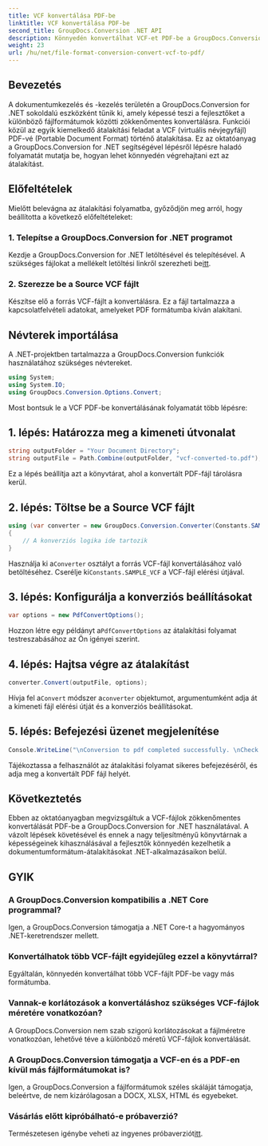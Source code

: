 ```yaml
---
title: VCF konvertálása PDF-be
linktitle: VCF konvertálása PDF-be
second_title: GroupDocs.Conversion .NET API
description: Könnyedén konvertálhat VCF-et PDF-be a GroupDocs.Conversion for .NET segítségével. Egyszerűsítse dokumentumkezelési feladatait ezzel az intuitív megoldással.
weight: 23
url: /hu/net/file-format-conversion-convert-vcf-to-pdf/
---
```

## Bevezetés
A dokumentumkezelés és -kezelés területén a GroupDocs.Conversion for .NET sokoldalú eszközként tűnik ki, amely képessé teszi a fejlesztőket a különböző fájlformátumok közötti zökkenőmentes konvertálásra. Funkciói közül az egyik kiemelkedő átalakítási feladat a VCF (virtuális névjegyfájl) PDF-vé (Portable Document Format) történő átalakítása. Ez az oktatóanyag a GroupDocs.Conversion for .NET segítségével lépésről lépésre haladó folyamatát mutatja be, hogyan lehet könnyedén végrehajtani ezt az átalakítást.
## Előfeltételek
Mielőtt belevágna az átalakítási folyamatba, győződjön meg arról, hogy beállította a következő előfeltételeket:
### 1. Telepítse a GroupDocs.Conversion for .NET programot
 Kezdje a GroupDocs.Conversion for .NET letöltésével és telepítésével. A szükséges fájlokat a mellékelt letöltési linkről szerezheti be[itt](https://releases.groupdocs.com/conversion/net/).
### 2. Szerezze be a Source VCF fájlt
Készítse elő a forrás VCF-fájlt a konvertálásra. Ez a fájl tartalmazza a kapcsolatfelvételi adatokat, amelyeket PDF formátumba kíván alakítani.

## Névterek importálása
A .NET-projektben tartalmazza a GroupDocs.Conversion funkciók használatához szükséges névtereket.

```csharp
using System;
using System.IO;
using GroupDocs.Conversion.Options.Convert;
```

Most bontsuk le a VCF PDF-be konvertálásának folyamatát több lépésre:
## 1. lépés: Határozza meg a kimeneti útvonalat
```csharp
string outputFolder = "Your Document Directory";
string outputFile = Path.Combine(outputFolder, "vcf-converted-to.pdf");
```
Ez a lépés beállítja azt a könyvtárat, ahol a konvertált PDF-fájl tárolásra kerül.
## 2. lépés: Töltse be a Source VCF fájlt
```csharp
using (var converter = new GroupDocs.Conversion.Converter(Constants.SAMPLE_VCF))
{
    // A konverziós logika ide tartozik
}
```
 Használja ki a`Converter` osztályt a forrás VCF-fájl konvertálásához való betöltéséhez. Cserélje ki`Constants.SAMPLE_VCF` a VCF-fájl elérési útjával.
## 3. lépés: Konfigurálja a konverziós beállításokat
```csharp
var options = new PdfConvertOptions();
```
 Hozzon létre egy példányt a`PdfConvertOptions` az átalakítási folyamat testreszabásához az Ön igényei szerint.
## 4. lépés: Hajtsa végre az átalakítást
```csharp
converter.Convert(outputFile, options);
```
 Hívja fel a`Convert` módszer a`converter` objektumot, argumentumként adja át a kimeneti fájl elérési útját és a konverziós beállításokat.
## 5. lépés: Befejezési üzenet megjelenítése
```csharp
Console.WriteLine("\nConversion to pdf completed successfully. \nCheck output in {0}", outputFolder);
```
Tájékoztassa a felhasználót az átalakítási folyamat sikeres befejezéséről, és adja meg a konvertált PDF fájl helyét.

## Következtetés
Ebben az oktatóanyagban megvizsgáltuk a VCF-fájlok zökkenőmentes konvertálását PDF-be a GroupDocs.Conversion for .NET használatával. A vázolt lépések követésével és ennek a nagy teljesítményű könyvtárnak a képességeinek kihasználásával a fejlesztők könnyedén kezelhetik a dokumentumformátum-átalakításokat .NET-alkalmazásaikon belül.
## GYIK
### A GroupDocs.Conversion kompatibilis a .NET Core programmal?
Igen, a GroupDocs.Conversion támogatja a .NET Core-t a hagyományos .NET-keretrendszer mellett.
### Konvertálhatok több VCF-fájlt egyidejűleg ezzel a könyvtárral?
Egyáltalán, könnyedén konvertálhat több VCF-fájlt PDF-be vagy más formátumba.
### Vannak-e korlátozások a konvertáláshoz szükséges VCF-fájlok méretére vonatkozóan?
A GroupDocs.Conversion nem szab szigorú korlátozásokat a fájlméretre vonatkozóan, lehetővé téve a különböző méretű VCF-fájlok konvertálását.
### A GroupDocs.Conversion támogatja a VCF-en és a PDF-en kívül más fájlformátumokat is?
Igen, a GroupDocs.Conversion a fájlformátumok széles skáláját támogatja, beleértve, de nem kizárólagosan a DOCX, XLSX, HTML és egyebeket.
### Vásárlás előtt kipróbálható-e próbaverzió?
Természetesen igénybe veheti az ingyenes próbaverziót[itt](https://releases.groupdocs.com/).